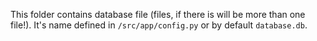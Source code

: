This folder contains database file (files, if there is will be more than one file!).
It's name defined in `/src/app/config.py` or by default `database.db`.